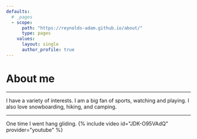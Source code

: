 ```yaml
---
defaults:
  # _pages
  - scope:
      path: "https://reynolds-adam.github.io/about/"
      type: pages
    values:
      layout: single
      author_profile: true
---
```

	  
# About me
------
I have a variety of interests. I am a big fan of sports, watching and playing. I also love snowboarding, hiking, and camping. 

    
 
------
One time I went hang gliding.
{% include video id="JDK-O95VAdQ" provider="youtube" %}

